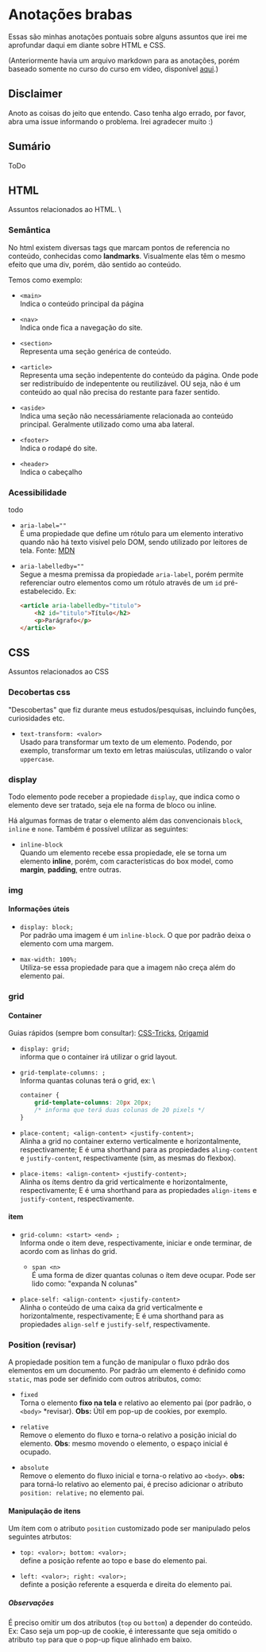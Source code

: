 # Anotações brabas

Essas são minhas anotações pontuais sobre alguns assuntos que irei me aprofundar daqui em diante sobre HTML e CSS.

(Anteriormente havia um arquivo markdown para as anotações, porém baseado somente no curso do curso em vídeo, disponível [aqui](/estudos/curso-em-video/anotacoes-cev.md).)

## Disclaimer

Anoto as coisas do jeito que entendo. Caso tenha algo errado, por favor, abra uma issue informando o problema. Irei agradecer muito :)

## Sumário

ToDo

## HTML

Assuntos relacionados ao HTML. \

### Semântica

No html existem diversas tags que marcam pontos de referencia no conteúdo, conhecidas como **landmarks**. Visualmente elas têm o mesmo efeito que uma div, porém, dão sentido ao conteúdo.

Temos como exemplo:

* ``<main>`` \
    Indica o conteúdo principal da página

* ``<nav>`` \
    Indica onde fica a navegação do site.

* ``<section>`` \
    Representa uma seção genérica de conteúdo.

* ``<article>`` \
    Representa uma seção indepentente do conteúdo da página. Onde pode ser redistribuído de indepentente ou reutilizável. OU seja, não é um conteúdo ao qual não precisa do restante para fazer sentido.

* ``<aside>`` \
    Indica uma seção não necessáriamente relacionada ao conteúdo principal. Geralmente utilizado como uma aba lateral.

* ``<footer>`` \
    Indica o rodapé do site.

* ``<header>`` \
    Indica o cabeçalho

### Acessibilidade

todo

* ``aria-label=""`` \
    É uma propiedade que define um rótulo para um elemento interativo quando não há texto visível pelo DOM, sendo utilizado por leitores de tela. Fonte: [MDN](https://developer.mozilla.org/pt-BR/docs/Web/Accessibility/ARIA/Attributes/aria-label)

* ``aria-labelledby=""`` \
    Segue a mesma premissa da propiedade ``aria-label``, porém permite referenciar outro elementos como um rótulo através de um ``id`` pré-estabelecido. Ex:

    ```html
    <article aria-labelledby="titulo">
        <h2 id="titulo">Título</h2>
        <p>Parágrafo</p>
    </article>
    ```

## CSS

Assuntos relacionados ao CSS

### Decobertas css

"Descobertas" que fiz durante meus estudos/pesquisas, incluindo funções, curiosidades etc.

* ``text-transform: <valor>``\
    Usado para transformar um texto de um elemento. Podendo, por exemplo, transformar um texto em letras maiúsculas, utilizando o valor ``uppercase``.

### display

Todo elemento pode receber a propiedade ``display``, que indica como o elemento deve ser tratado, seja ele na forma de bloco ou inline.

Há algumas formas de tratar o elemento além das convencionais ``block``, ``inline`` e ``none``. Também é possível utilizar as seguintes:

* ``inline-block`` \
Quando um elemento recebe essa propiedade, ele se torna um elemento **inline**, porém, com características do box model, como **margin**, **padding**, entre outras.

### img

#### Informações úteis

* ``display: block;`` \
    Por padrão uma imagem é um ``inline-block``. O que por padrão deixa o elemento com uma margem.

* ``max-width: 100%;`` \
    Utiliza-se essa propiedade para que a imagem não creça além do elemento pai.

### grid

#### Container

Guias rápidos (sempre bom consultar): [CSS-Tricks](https://css-tricks.com/snippets/css/complete-guide-grid/), [Origamid](https://origamid.com/projetos/grid/)

* ``display: grid;`` \
    informa que o container irá utilizar o grid layout.

* ``grid-template-columns: ;`` \
    Informa quantas colunas terá o grid, ex: \

    ```css
    container {
        grid-template-columns: 20px 20px;
        /* informa que terá duas colunas de 20 pixels */
    }
    ```

* ``place-content; <align-content> <justify-content>;`` \
    Alinha a grid no container externo verticalmente e horizontalmente, respectivamente; E é uma shorthand para as propiedades ``aling-content`` e ``justify-content``, respectivamente (sim, as mesmas do flexbox).

* ``place-items: <align-content> <justify-content>;`` \
    Alinha os ítems dentro da grid verticalmente e horizontalmente, respectivamente; E é uma shorthand para as propiedades ``align-items`` e ``justify-content``, respectivamente.

#### item

* ``grid-column: <start> <end> ;`` \
    Informa onde o item deve, respectivamente, iniciar e onde terminar, de acordo com as linhas do grid.
  * ``span <n>`` \
        É uma forma de dizer quantas colunas o ítem deve ocupar. Pode ser lido como: "expanda N colunas"

* ``place-self: <align-content> <justify-content>`` \
    Alinha o conteúdo de uma caixa da grid verticalmente e horizontalmente, respectivamente; E é uma shorthand para as propiedades ``align-self`` e ``justify-self``, respectivamente.

### Position (revisar)

A propiedade position tem a função de manipular o fluxo pdrão dos elementos em um documento. Por padrão um elemento é definido como ``static``, mas pode ser definido com outros atributos, como:

* ``fixed`` \
    Torna o elemento **fixo na tela** e relativo ao elemento pai (por padrão, o  ``<body>`` *revisar). **Obs:** Útil em pop-up de cookies, por exemplo.

* ``relative`` \
    Remove o elemento do fluxo e torna-o relativo a posição inicial do elemento. **Obs**: mesmo movendo o elemento, o espaço inicial é ocupado.

* ``absolute`` \
    Remove o elemento do fluxo inicial e torna-o relativo ao ``<body>``. **obs:** para torná-lo relativo ao elemento pai, é preciso adicionar o atributo ``position: relative;`` no elemento pai.

#### Manipulação de itens

Um ítem com o atributo ``position`` customizado pode ser manipulado pelos seguintes atrbutos:

* ``top: <valor>; bottom: <valor>;`` \
    define a posição refente ao topo e base do elemento pai.

* ``left: <valor>; right: <valor>;`` \
    definte a posição referente a esquerda e direita do elemento pai.

##### Observações

É preciso omitir um dos atributos (``top`` ou ``bottom``) a depender do conteúdo. Ex: Caso seja um pop-up de cookie, é interessante que seja omitido o atributo ``top`` para que o pop-up fique alinhado em baixo.
